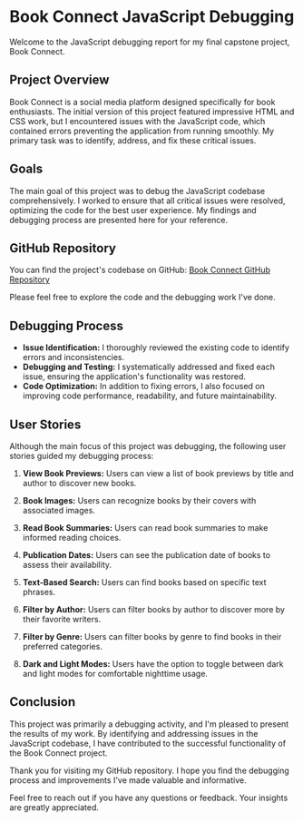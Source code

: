# Book Connect JavaScript Debugging

Welcome to the JavaScript debugging report for my final capstone project, Book Connect.

## Project Overview

Book Connect is a social media platform designed specifically for book enthusiasts. The initial version of this project featured impressive HTML and CSS work, but I encountered issues with the JavaScript code, which contained errors preventing the application from running smoothly. My primary task was to identify, address, and fix these critical issues.

## Goals

The main goal of this project was to debug the JavaScript codebase comprehensively. I worked to ensure that all critical issues were resolved, optimizing the code for the best user experience. My findings and debugging process are presented here for your reference.

## GitHub Repository

You can find the project's codebase on GitHub: [Book Connect GitHub Repository](https://github.com/YourUsername/book-connect)

Please feel free to explore the code and the debugging work I've done.

## Debugging Process

- **Issue Identification:** I thoroughly reviewed the existing code to identify errors and inconsistencies.
- **Debugging and Testing:** I systematically addressed and fixed each issue, ensuring the application's functionality was restored.
- **Code Optimization:** In addition to fixing errors, I also focused on improving code performance, readability, and future maintainability.

## User Stories

Although the main focus of this project was debugging, the following user stories guided my debugging process:

1. **View Book Previews:** Users can view a list of book previews by title and author to discover new books.

2. **Book Images:** Users can recognize books by their covers with associated images.

3. **Read Book Summaries:** Users can read book summaries to make informed reading choices.

4. **Publication Dates:** Users can see the publication date of books to assess their availability.

5. **Text-Based Search:** Users can find books based on specific text phrases.

6. **Filter by Author:** Users can filter books by author to discover more by their favorite writers.

7. **Filter by Genre:** Users can filter books by genre to find books in their preferred categories.

8. **Dark and Light Modes:** Users have the option to toggle between dark and light modes for comfortable nighttime usage.

## Conclusion

This project was primarily a debugging activity, and I'm pleased to present the results of my work. By identifying and addressing issues in the JavaScript codebase, I have contributed to the successful functionality of the Book Connect project.

Thank you for visiting my GitHub repository. I hope you find the debugging process and improvements I've made valuable and informative.

Feel free to reach out if you have any questions or feedback. Your insights are greatly appreciated.
